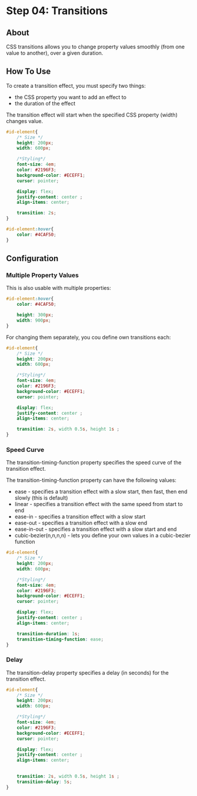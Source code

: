 # Step 04: Transitions
## About
CSS transitions allows you to change property values smoothly (from one value to another), over a given duration.

## How To Use
To create a transition effect, you must specify two things:
* the CSS property you want to add an effect to
* the duration of the effect

The transition effect will start when the specified CSS property (width) changes value.

```css
#id-element{
    /* Size */
    height: 200px;
    width: 600px;

    /*Styling*/
    font-size: 4em;
    color: #2196F3;
    background-color: #ECEFF1;
    cursor: pointer;

    display: flex;
    justify-content: center ;
    align-items: center;

    transition: 2s; 
}

#id-element:hover{
    color: #4CAF50;
}
```


## Configuration

### Multiple Property Values
This is also usable with multiple properties:
```css
#id-element:hover{
    color: #4CAF50;

    height: 300px;
    width: 900px;
}
```
For changing them separately, you cou define own transitions each:
```css
#id-element{
    /* Size */
    height: 200px;
    width: 600px;

    /*Styling*/
    font-size: 4em;
    color: #2196F3;
    background-color: #ECEFF1;
    cursor: pointer;

    display: flex;
    justify-content: center ;
    align-items: center;

    transition: 2s, width 0.5s, height 1s ;
}
```
### Speed Curve
The transition-timing-function property specifies the speed curve of the transition effect.

The transition-timing-function property can have the following values:

* ease - specifies a transition effect with a slow start, then fast, then end slowly (this is default)
* linear - specifies a transition effect with the same speed from start to end
* ease-in - specifies a transition effect with a slow start
* ease-out - specifies a transition effect with a slow end
* ease-in-out - specifies a transition effect with a slow start and end
* cubic-bezier(n,n,n,n) - lets you define your own values in a cubic-bezier function

```css
#id-element{
    /* Size */
    height: 200px;
    width: 600px;

    /*Styling*/
    font-size: 4em;
    color: #2196F3;
    background-color: #ECEFF1;
    cursor: pointer;

    display: flex;
    justify-content: center ;
    align-items: center;

    transition-duration: 1s;
    transition-timing-function: ease;
}
```

### Delay
The transition-delay property specifies a delay (in seconds) for the transition effect.

```css
#id-element{
    /* Size */
    height: 200px;
    width: 600px;

    /*Styling*/
    font-size: 4em;
    color: #2196F3;
    background-color: #ECEFF1;
    cursor: pointer;

    display: flex;
    justify-content: center ;
    align-items: center;

        
    transition: 2s, width 0.5s, height 1s ;
    transition-delay: 5s;
}
```